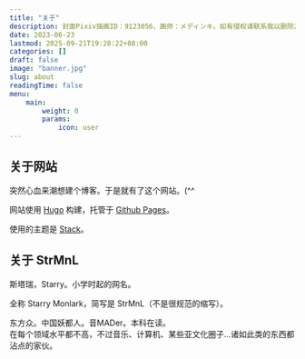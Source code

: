 ```yaml
---
title: "关于"
description: 封面Pixiv插画ID：9123056，画师：メディンキ。如有侵权请联系我以删除之。
date: 2023-06-23
lastmod: 2025-09-21T19:28:22+08:00
categories: []
draft: false
image: "banner.jpg"
slug: about
readingTime: false
menu:
    main: 
        weight: 0
        params:
            icon: user
---
```



## 关于网站

突然心血来潮想建个博客。于是就有了这个网站。(^^

网站使用 [Hugo](https://gohugo.io) 构建，托管于 [Github Pages](https://pages.github.com)。

使用的主题是 [Stack](https://github.com/CaiJimmy/hugo-theme-stack)。


## 关于 StrMnL

斯塔瑞，Starry。小学时起的网名。

全称 Starry Monlark，简写是 StrMnL（不是很规范的缩写）。

东方众。中国妖都人。音MADer。本科在读。  
在每个领域水平都不高，不过音乐、计算机、某些亚文化圈子...诸如此类的东西都沾点的家伙。

<!-- →→[u know the rules](https://vdse.bdstatic.com//192d9a98d782d9c74c96f09db9378d93.mp4)←← -->

